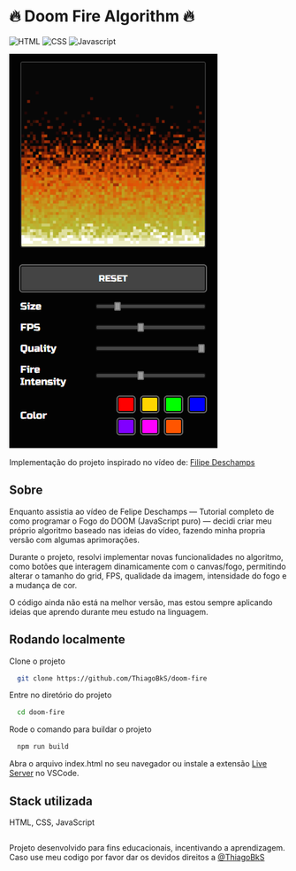 # 🔥 Doom Fire Algorithm 🔥

![HTML](https://img.shields.io/badge/HTML5-E34F26?style=for-the-badge&logo=html5&logoColor=white)
![CSS](https://img.shields.io/badge/CSS3-1572B6?style=for-the-badge&logo=css3&logoColor=white)
![Javascript](https://img.shields.io/badge/JavaScript-323330?style=for-the-badge&logo=javascript&logoColor=F7DF1E)

![Screenshoot](./images/preview.png)

Implementação do projeto inspirado no vídeo de: [Filipe Deschamps](https://youtu.be/fxm8cadCqbs)

## Sobre

Enquanto assistia ao vídeo de Felipe Deschamps — Tutorial completo de como programar o Fogo do DOOM (JavaScript puro) — decidi criar meu próprio algoritmo baseado nas ideias do vídeo, fazendo minha propria versão com algumas aprimorações.

Durante o projeto, resolvi implementar novas funcionalidades no algoritmo, como botões que interagem dinamicamente com o canvas/fogo, permitindo alterar o tamanho do grid, FPS, qualidade da imagem, intensidade do fogo e a mudança de cor.

O código ainda não está na melhor versão, mas estou sempre aplicando ideias que aprendo durante meu estudo na linguagem.

## Rodando localmente

Clone o projeto

```bash
  git clone https://github.com/ThiagoBkS/doom-fire

```

Entre no diretório do projeto

```bash
  cd doom-fire
```

Rode o comando para buildar o projeto

```bash
  npm run build
```

Abra o arquivo index.html no seu navegador ou instale a extensão [Live Server](https://marketplace.visualstudio.com/items?itemName=ritwickdey.LiveServer) no VSCode.

## Stack utilizada

HTML, CSS, JavaScript

##

Projeto desenvolvido para fins educacionais, incentivando a aprendizagem.
Caso use meu codigo por favor dar os devidos direitos a [@ThiagoBkS](https://github.com/ThiagoBkS)
